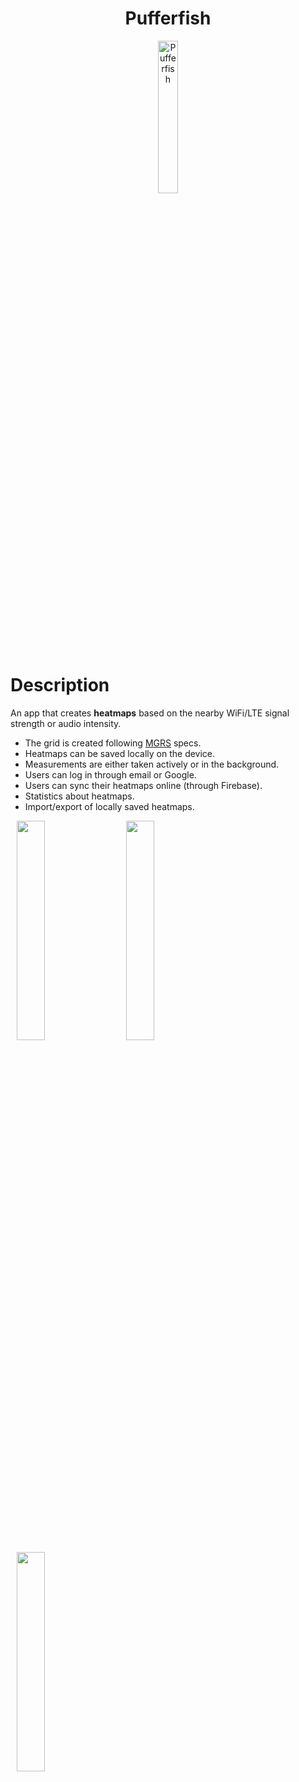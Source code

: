 <h1 align="center">Pufferfish</h1>

<p align="center">
  <img style="width: 25%;" src="https://github.com/Gejsi/Pufferfish/assets/25225304/eaf8b8b2-1722-47a1-92a7-cd06176655bc" alt="Pufferfish" />
</p>

# Description

An app that creates **heatmaps** based on the nearby WiFi/LTE signal strength or audio intensity.

- The grid is created following [MGRS]([https://link-url-here.org](https://en.wikipedia.org/wiki/Military_Grid_Reference_System)) specs.
- Heatmaps can be saved locally on the device.
- Measurements are either taken actively or in the background.
- Users can log in through email or Google.
- Users can sync their heatmaps online (through Firebase).
- Statistics about heatmaps.
- Import/export of locally saved heatmaps.

<p>
  <img src="https://github.com/Gejsi/Pufferfish/assets/25225304/cfecb1fe-ff3e-469f-9211-558ef07f78cb" hspace="10" style="width: 30%" />
  <img src="https://github.com/Gejsi/Pufferfish/assets/25225304/70221002-b365-4be1-828b-e9d20f1857ea" hspace="10" style="width: 30%" />
  <img src="https://github.com/Gejsi/Pufferfish/assets/25225304/037bdef0-178d-4f65-a212-49a8cca39886" hspace="10" style="width: 30%" />
</p>
